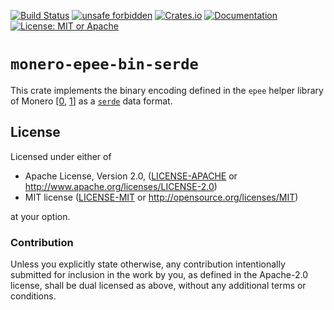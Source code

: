 [![Build Status](https://img.shields.io/github/workflow/status/comit-network/monero-epee-bin-serde/CI/main)](https://github.com/comit-network/monero-epee-bin-serde/actions/workflows/ci.yml)
[![unsafe forbidden](https://img.shields.io/badge/unsafe-forbidden-success.svg)](https://github.com/rust-secure-code/safety-dance/)
[![Crates.io](https://img.shields.io/crates/v/monero-epee-bin-serde.svg)](https://crates.io/crates/monero-epee-bin-serde)
[![Documentation](https://docs.rs/monero-epee-bin-serde/badge.svg)](https://docs.rs/monero-epee-bin-serde)
[![License: MIT or Apache](https://img.shields.io/badge/License-MIT%20or%20Apache%202.0-yellow.svg)](./COPYRIGHT)

# `monero-epee-bin-serde`

This crate implements the binary encoding defined in the `epee` helper library of Monero [[0], [1]] as a [`serde`](https://docs.rs/serde) data format.

[0]: https://github.com/monero-project/monero/blob/0a1ddc2eff854f3e932203a95b65a9f1efd60eef/contrib/epee/include/storages/portable_storage_from_bin.h
[1]: https://github.com/monero-project/monero/blob/0a1ddc2eff854f3e932203a95b65a9f1efd60eef/contrib/epee/include/storages/portable_storage_to_bin.h

## License

Licensed under either of

- Apache License, Version 2.0, ([LICENSE-APACHE](LICENSE-APACHE) or
  http://www.apache.org/licenses/LICENSE-2.0)
- MIT license ([LICENSE-MIT](LICENSE-MIT) or http://opensource.org/licenses/MIT)

at your option.

### Contribution

Unless you explicitly state otherwise, any contribution intentionally
submitted for inclusion in the work by you, as defined in the Apache-2.0
license, shall be dual licensed as above, without any additional terms or
conditions.
